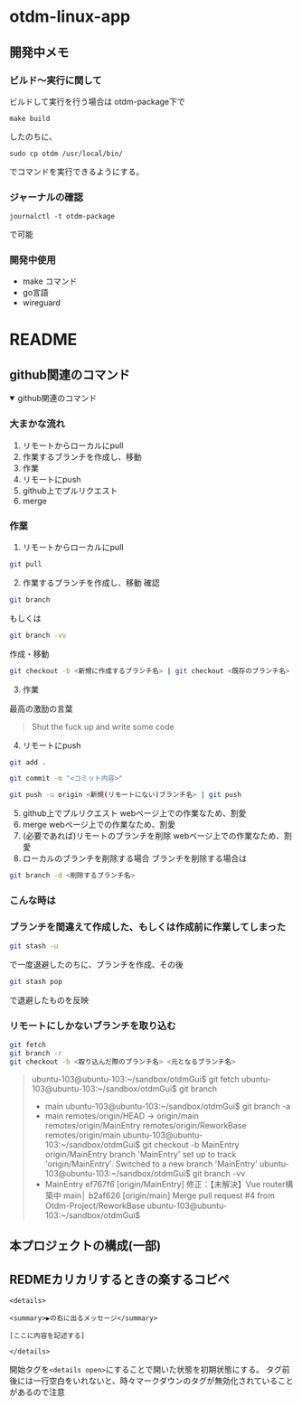 # otdm-linux-app
## 開発中メモ
### ビルド～実行に関して
ビルドして実行を行う場合は
otdm-package下で
```
make build
```
したのちに、
```
sudo cp otdm /usr/local/bin/
```
でコマンドを実行できるようにする。

### ジャーナルの確認
```
journalctl -t otdm-package
```
で可能

### 開発中使用
- make コマンド
- go言語
- wireguard

# README

## github関連のコマンド
<details open>

<summary>github関連のコマンド</summary>

### 大まかな流れ

1. リモートからローカルにpull
2. 作業するブランチを作成し、移動
3. 作業
4. リモートにpush
5. github上でプルリクエスト
6. merge

### 作業

1. リモートからローカルにpull
```bash
git pull
```
2. 作業するブランチを作成し、移動
確認
```bash
git branch
```
もしくは
```bash
git branch -vv
```

作成・移動
```bash
git checkout -b <新規に作成するブランチ名> | git checkout <既存のブランチ名>
```

3. 作業
   
最高の激励の言葉
> Shut the fuck up and write some code

4. リモートにpush
```bash
git add .
```
```bash
git commit -m "<コミット内容>"
```
```bash
git push -u origin <新規(リモートにない)ブランチ名> | git push
```

5. github上でプルリクエスト
webページ上での作業なため、割愛
6. merge
webページ上での作業なため、割愛
7. (必要であれば)リモートのブランチを削除
webページ上での作業なため、割愛
8. ローカルのブランチを削除する場合
ブランチを削除する場合は
```bash
git branch -d <削除するブランチ名>
```

### こんな時は

### ブランチを間違えて作成した、もしくは作成前に作業してしまった

```bash
git stash -u
```
で一度退避したのちに、ブランチを作成、その後
```bash
git stash pop
```
で退避したものを反映

### リモートにしかないブランチを取り込む

```bash
git fetch
git branch -r
git checkout -b <取り込んだ際のブランチ名> <元となるブランチ名>  
```



> ubuntu-103@ubuntu-103:~/sandbox/otdmGui$ git fetch 
> ubuntu-103@ubuntu-103:~/sandbox/otdmGui$ git branch 
> * main
> ubuntu-103@ubuntu-103:~/sandbox/otdmGui$ git branch -a
> * main
>   remotes/origin/HEAD -> origin/main
>   remotes/origin/MainEntry
>   remotes/origin/ReworkBase
>   remotes/origin/main
> ubuntu-103@ubuntu-103:~/sandbox/otdmGui$ git checkout -b MainEntry origin/MainEntry
> branch 'MainEntry' set up to track 'origin/MainEntry'.
> Switched to a new branch 'MainEntry'
> ubuntu-103@ubuntu-103:~/sandbox/otdmGui$ git branch -vv
> * MainEntry ef767f6 [origin/MainEntry] 修正：【未解決】Vue router構築中
>   main│     b2af626 [origin/main] Merge pull request #4 from Otdm-Project/ReworkBase
> ubuntu-103@ubuntu-103:~/sandbox/otdmGui$ 




## 本プロジェクトの構成(一部)


</details>



## REDMEカリカリするときの楽するコピペ
```
<details>

<summary>▶の右に出るメッセージ</summary>

[ここに内容を記述する]

</details>
```

開始タグを`<details open>`にすることで開いた状態を初期状態にする。
タグ前後には一行空白をいれないと、時々マークダウンのタグが無効化されていることがあるので注意